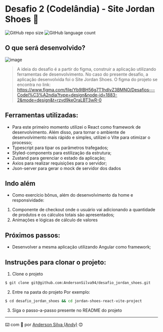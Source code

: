 # Desafio 2 (Codelândia) - Site Jordan Shoes :rocket:

![GitHub repo size](https://img.shields.io/github/repo-size/AndersonSilva94/desafio_jordan_shoes?style=for-the-badge)
![GitHub language count](https://img.shields.io/github/languages/count/AndersonSilva94/desafio_jordan_shoes?style=for-the-badge)

## O que será desenvolvido?
![image](https://github.com/AndersonSilva94/desafio_blog/assets/52717632/e58af5de-67db-48a3-b628-5f62cd1079f8)
> A ideia do desafio é a partir do figma, construir a aplicação utilizando ferramentas de desenvolvimento. No caso do presente desafio, a aplicação desenvolvida foi o Site Jordan Shoes.
> O figma do projeto se encontra no link: https://www.figma.com/file/Yb9IBH56g7T1hdIyZ3BMNO/Desafios---Codel%C3%A2ndia?type=design&node-id=1883-2&mode=design&t=rzvd9keOraLBT3wR-0

## Ferramentas utilizadas:
* Para este primeiro momento utilizei o React como framework de desenvolvimento. Além disso, para tornar o ambiente de desenvolvimento mais rápido e simples, utilizei o Vite para otimizar o processo;
* Typescript para tipar os parâmetros trafegados;
* Styled-components para estilização da estrutura;
* Zustand para gerenciar o estado da aplicação;
* Axios para realizar requisições para o servidor;
* Json-server para gerar o mock de servidor dos dados

## Indo além
* Como exercício bônus, além do desenvolvimento da home e responsividade:
1. Componente de checkout onde o usuário vai adicionando a quantidade de produtos e os cálculos totais são apresentados;
2. Animações e lógicas de cálculo de valores

## Próximos passos:
* Desenvolver a mesma aplicação utilizando Angular como framework;

## Instruções para clonar o projeto:
1. Clone o projeto
```bash
$ git clone git@github.com:AndersonSilva94/desafio_jordan_shoes.git
```

2. Entre na pasta do projeto
Por exemplo:
```bash
$ cd desafio_jordan_shoes && cd jordan-shoes-react-vite-project
```

3. Siga o passo-a-passo presente no README do projeto

---
:keyboard: com :purple_heart: por [Anderson Silva (Andy)](https://www.linkedin.com/in/andssilva/) 😊